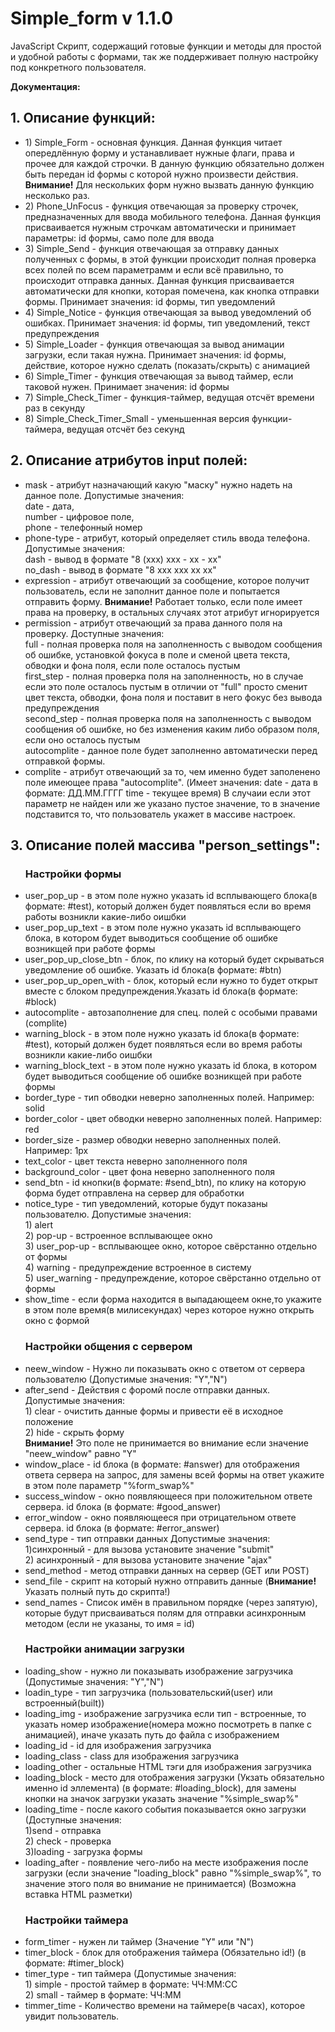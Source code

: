 # Simple_form v 1.1.0 

JavaScript Скрипт, содержащий готовые функции и методы для простой и удобной работы с формами, так же поддерживает полную настройку под конкретного пользователя.


<b>Документация:</b>

<h2>1. Описание функций:</h2>
  <ul>
    <li>1) Simple_Form - основная функция. Данная функция читает опередлённую форму и устанавливает нужные флаги, права и прочее для каждой строчки. В данную функцию обязательно должен быть передан id формы с которой нужно произвести действия. <b>Внимание!</b> Для нескольких форм нужно вызвать данную функцию несколько раз.</li>    
    <li>2) Phone_UnFocus - функция отвечающая за проверку строчек, предназначенных для ввода мобильного телефона. Данная функция присваивается нужным строчкам автоматически и принимает параметры: id формы, само поле для ввода</li>    
    <li>3) Simple_Send - функция отвечающая за отправку данных полученных с формы, в этой функции происходит полная проверка всех полей по всем параметрамм и если всё правильно, то происходит отправка данных. Данная функция присваивается автоматически для кнопки, которая помечена, как кнопка отправки формы. Принимает значения: id формы, тип уведомлений</li>    
    <li>4) Simple_Notice - функция отвечающая за вывод уведомлений об ошибках. Принимает значения: id формы, тип уведомлений, текст предупреждения</li>    
    <li>5) Simple_Loader - функция отвечающая за вывод анимации загрузки, если такая нужна. Принимает значения: id формы, действие, которое нужно сделать (показать/скрыть) с анимацией</li>    
    <li>6) Simple_Timer - функция отвечающая за вывод таймер, если таковой нужен. Принимает значения: id формы</li>    
    <li>7) Simple_Check_Timer - функция-таймер, ведущая отсчёт времени раз в секунду</li>    
    <li>8) Simple_Check_Timer_Small - уменьшенная версия функции-таймера, ведущая отсчёт без секунд</li>
  </ul>
<h2>2. Описание атрибутов input полей:</h2>
  <ul>
    <li>mask - атрибут назначающий какую "маску" нужно надеть на данное поле. Допустимые значения: <br>date - дата, <br>number - цифровое поле, <br>phone - телефонный номер</li>
    <li>phone-type - атрибут, который определяет стиль ввода телефона. Допустимые значения: <br> dash - вывод в формате "8 (xxx) xxx - xx - xx"<br> no_dash - вывод в формате "8 xxx xxx  xx  xx"</li>
    <li>expression - атрибут отвечающий за сообщение, которое получит пользователь, если не заполнит данное поле и попытается отправить форму. <b>Внимание!</b> Работает только, если поле имеет права на проверку, в остальных случаях этот атрибут игнорируется</li>
    <li>permission - атрибут отвечающий за права данного поля на проверку. Доступные значения: <br> full - полная проверка поля на заполненность с выводом сообщения об ошибке, установкой фокуса в поле и сменой цвета текста, обводки и фона поля, если поле осталось пустым  <br> first_step - полная проверка поля на заполненность, но в случае если это поле осталось пустым в отличии от "full" просто сменит цвет текста, обводки, фона поля и поставит в него фокус без вывода предупреждения <br> second_step - полная проверка поля на заполненность с выводом сообщения об ошибке, но без изменения каким либо образом поля, если оно осталось пустым <br> autocomplite - данное поле будет заполненно автоматически перед отправкой формы. </li>
    <li>complite - атрибут отвечающий за то, чем именно будет заполенено поле имеющее права "autocomplite". (Имеет значения: date - дата в формате: ДД.ММ.ГГГГ time - текущее время) В случаии если этот параметр не найден или же указано пустое значение, то в значение подставится то, что пользователь укажет в массиве настроек.</li>
  </ul>
<h2>3. Описание полей массива "person_settings":</h2>
  <ul>
    <h3>Настройки формы</h3>
    <li>user_pop_up - в этом поле нужно указать id всплывающего блока(в формате: #test), который должен будет появляться если во время работы возникли какие-либо оишбки</li>
    <li>user_pop_up_text - в этом поле нужно указать id всплывающего блока, в котором будет выводиться сообщение об ошибке возникщей при работе формы</li>
    <li>user_pop_up_close_btn - блок, по клику на который будет скрываться уведомление об ошибке. Указать id блока(в формате: #btn)</li>
    <li>user_pop_up_open_with - блок, который если нужно то будет открыт вместе с блоком предупреждения.Указать id блока(в формате: #block)</li>
    <li>autocomplite - автозаполнение для спец. полей с особыми правами (complite)</li>
    <li>warning_block - в этом поле нужно указать id блока(в формате: #test), который должен будет появляться если во время работы возникли какие-либо оишбки</li>
    <li>warning_block_text - в этом поле нужно указать id блока, в котором будет выводиться сообщение об ошибке возникщей при работе формы</li>
    <li>border_type - тип обводки неверно заполненных полей. Например: solid</li>
    <li>border_color - цвет обводки неверно заполненных полей. Например: red</li>
    <li>border_size - размер обводки неверно заполненных полей. Например: 1px</li>
    <li>text_color - цвет текста неверно заполненного поля</li>
    <li>background_color - цвет фона неверно заполненного поля</li>
    <li>send_btn - id кнопки(в формате: #send_btn), по клику на которую форма будет отправлена на сервер для обработки</li>
    <li>notice_type - тип уведомлений, которые будут показаны пользователю. Допустимые значения:<br>1) alert<br>2) pop-up - встроенное всплывающее окно<br>3) user_pop-up - всплывающее окно, которое свёрстанно отдельно от формы<br>4) warning - предупреждение встроенное в систему<br>5) user_warning - предупреждение, которое свёрстанно отдельно от формы</li>
    <li>show_time - если форма находится в выпадающеем окне,то укажите в этом поле время(в милисекундах) через которое нужно открыть окно с формой</li>
    <h3>Настройки общения с сервером</h3>
    <li>neew_window - Нужно ли показывать окно с ответом от сервера пользователю (Допустимые значения: "Y","N")</li>
    <li>after_send - Действия с форомй после отправки данных. Допустимые значения:<br> 1) clear - очистить данные формы и привести её в исходное положение<br>2) hide - скрыть форму <br><b>Внимание!</b> Это поле не принимается во внимание если значение "neew_window" равно "Y"</li>
    <li>window_place - id блока (в формате: #answer) для отображения ответа сервера на запрос, для замены всей формы на ответ укажите в этом поле параметр "%form_swap%"</li>
    <li>success_window - окно появляющееся при положительном ответе сервера. id блока (в формате: #good_answer)</li>
    <li>error_window - окно появляющееся при отрицательном ответе сервера. id блока (в формате: #error_answer)</li>
    <li>send_type - тип отправки данных Допустимые значения:<br>1)синхронный - для вызова установите значение "submit"<br>2) асинхронный - для вызова установите значение "ajax"</li>
    <li>send_method - метод отправки данных на сервер (GET или POST)</li>
    <li>send_file - скрипт на который нужно отправить данные (<b>Внимание!</b> Указать полный путь до скрипта!)</li>
    <li>send_names - Список имён в правильном порядке (через запятую), которые будут присваиваться полям для отправки асинхронным методом (если не указаны, то имя = id)</li>
    <h3>Настройки анимации загрузки</h3>
    <li>loading_show - нужно ли показывать изображение загрузчика (Допустимые значения: "Y","N")</li>
    <li>loadin_type - тип загрузчика (пользовательский(user) или встроенный(built))</li>
    <li>loading_img - изображение загрузчика если тип - встроенные, то указать номер изображение(номера можно посмотреть в папке с анимацией), иначе указать путь до файла с изображением</li>
    <li>loading_id - id для изображения загрузчика</li>
    <li>loading_class - class для изображения загрузчика</li>
    <li>loading_other - остальные HTML тэги для изображения загрузчика</li>
    <li>loading_block - место для отображения загрузки (Укзать обязательно именно id эллемента) (в формате: #loading_block), для замены кнопки на значок загрузки указать значение "%simple_swap%"</li>
    <li>loading_time - после какого события показывается окно загрузки (Доступные значения:<br>1)send - отправка<br>2) check - проверка<br>3)loading - загрузка формы</li>
    <li>loading_after - появление чего-либо на месте изображения после загрузки (если значение "loading_block" равно "%simple_swap%", то значение этого поля во внимание не принимается) (Возможна вставка HTML разметки)</li>
    <h3>Настройки таймера</h3>
    <li>form_timer - нужен ли таймер (Значение "Y" или "N")</li>
    <li>timer_block - блок для отображения таймера (Обязательно id!) (в формате: #timer_block)</li>
    <li>timer_type - тип таймера (Допустимые значения:<br>1) simple - простой таймер в формате: ЧЧ:ММ:СС<br>2) small - таймер в формате: ЧЧ:ММ</li>
    <li>timmer_time - Количество времени на таймере(в часах), которое увидит пользователь.</li>
  </ul>

